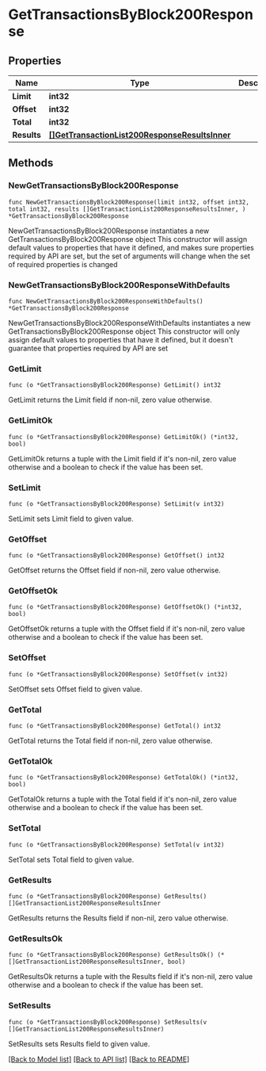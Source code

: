# GetTransactionsByBlock200Response

## Properties

Name | Type | Description | Notes
------------ | ------------- | ------------- | -------------
**Limit** | **int32** |  | 
**Offset** | **int32** |  | 
**Total** | **int32** |  | 
**Results** | [**[]GetTransactionList200ResponseResultsInner**](GetTransactionList200ResponseResultsInner.md) |  | 

## Methods

### NewGetTransactionsByBlock200Response

`func NewGetTransactionsByBlock200Response(limit int32, offset int32, total int32, results []GetTransactionList200ResponseResultsInner, ) *GetTransactionsByBlock200Response`

NewGetTransactionsByBlock200Response instantiates a new GetTransactionsByBlock200Response object
This constructor will assign default values to properties that have it defined,
and makes sure properties required by API are set, but the set of arguments
will change when the set of required properties is changed

### NewGetTransactionsByBlock200ResponseWithDefaults

`func NewGetTransactionsByBlock200ResponseWithDefaults() *GetTransactionsByBlock200Response`

NewGetTransactionsByBlock200ResponseWithDefaults instantiates a new GetTransactionsByBlock200Response object
This constructor will only assign default values to properties that have it defined,
but it doesn't guarantee that properties required by API are set

### GetLimit

`func (o *GetTransactionsByBlock200Response) GetLimit() int32`

GetLimit returns the Limit field if non-nil, zero value otherwise.

### GetLimitOk

`func (o *GetTransactionsByBlock200Response) GetLimitOk() (*int32, bool)`

GetLimitOk returns a tuple with the Limit field if it's non-nil, zero value otherwise
and a boolean to check if the value has been set.

### SetLimit

`func (o *GetTransactionsByBlock200Response) SetLimit(v int32)`

SetLimit sets Limit field to given value.


### GetOffset

`func (o *GetTransactionsByBlock200Response) GetOffset() int32`

GetOffset returns the Offset field if non-nil, zero value otherwise.

### GetOffsetOk

`func (o *GetTransactionsByBlock200Response) GetOffsetOk() (*int32, bool)`

GetOffsetOk returns a tuple with the Offset field if it's non-nil, zero value otherwise
and a boolean to check if the value has been set.

### SetOffset

`func (o *GetTransactionsByBlock200Response) SetOffset(v int32)`

SetOffset sets Offset field to given value.


### GetTotal

`func (o *GetTransactionsByBlock200Response) GetTotal() int32`

GetTotal returns the Total field if non-nil, zero value otherwise.

### GetTotalOk

`func (o *GetTransactionsByBlock200Response) GetTotalOk() (*int32, bool)`

GetTotalOk returns a tuple with the Total field if it's non-nil, zero value otherwise
and a boolean to check if the value has been set.

### SetTotal

`func (o *GetTransactionsByBlock200Response) SetTotal(v int32)`

SetTotal sets Total field to given value.


### GetResults

`func (o *GetTransactionsByBlock200Response) GetResults() []GetTransactionList200ResponseResultsInner`

GetResults returns the Results field if non-nil, zero value otherwise.

### GetResultsOk

`func (o *GetTransactionsByBlock200Response) GetResultsOk() (*[]GetTransactionList200ResponseResultsInner, bool)`

GetResultsOk returns a tuple with the Results field if it's non-nil, zero value otherwise
and a boolean to check if the value has been set.

### SetResults

`func (o *GetTransactionsByBlock200Response) SetResults(v []GetTransactionList200ResponseResultsInner)`

SetResults sets Results field to given value.



[[Back to Model list]](../README.md#documentation-for-models) [[Back to API list]](../README.md#documentation-for-api-endpoints) [[Back to README]](../README.md)


